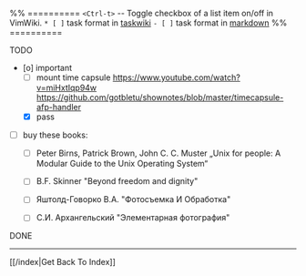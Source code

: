 %% ==========
`<Ctrl-t>` -- Toggle checkbox of a list item on/off in VimWiki.
`* [ ]` task format in [taskwiki](taskwiki.md)
`- [ ]` task format in [markdown](markdown.md)
%% ==========

TODO
- [o] important
    - [ ] mount time capsule
          https://www.youtube.com/watch?v=miHxtIqp94w
          https://github.com/gotbletu/shownotes/blob/master/timecapsule-afp-handler
    - [X] pass

* [ ] buy these books:
    * [ ] Peter Birns, Patrick Brown, John C. C. Muster „Unix for people: A Modular Guide to the Unix Operating System“
    * [ ] B.F. Skinner "Beyond freedom and dignity"
    * [ ] Яштолд-Говорко В.А. "Фотосъемка И Обработка"
    * [ ] С.И. Архангельский "Элементарная фотография"


DONE


---

[[/index|Get Back To Index]]
